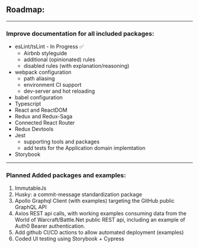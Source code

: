 ## Roadmap:
---
### Improve documentation for all included packages:

* esLint/tsLint - In Progress &#9989;
    * Airbnb styleguide
    * additional (opinionated) rules
    * disabled rules (with explanation/reasoning)
* webpack configuration
    * path aliasing
    * environment CI support
    * dev-server and hot reloading
* babel configuration
* Typescript
* React and ReactDOM
* Redux and Redux-Saga
* Connected React Router
* Redux Devtools
* Jest
    * supporting tools and packages
    * add tests for the Application domain implemtation
* Storybook 

---

### Planned Added packages and examples:
1. ImmutableJs
1. Husky: a commit-message standardization package
1. Apollo Graphql Client (with examples) targeting the GitHub public GraphQL API
1. Axios REST api calls, with working examples consuming data from the World of Warcraft/Battle.Net public REST api, including an example of Auth0 Bearer authentication.
1. Add github CI/CD actions to allow automated deployment (examples)
1. Coded UI testing using Storybook + Cypress

<!--

Original reference used: https://www.vhudyma-blog.eu/add-redux-saga-with-typescript-to-your-react-application-january-2021/#Step-9:-Create-Sagas

Redux Toolkit: https://redux-toolkit.js.org/api/configureStore

Routing: 
    https://github.com/remix-run/react-router#readme
    https://github.com/reactjs/react-router-redux

Redux Devtools:

    options: https://github.com/zalmoxisus/redux-devtools-extension/blob/master/docs/API/Arguments.md-->
